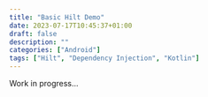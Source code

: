 ```yaml
---
title: "Basic Hilt Demo"
date: 2023-07-17T10:45:37+01:00
draft: false
description: ""
categories: ["Android"]
tags: ["Hilt", "Dependency Injection", "Kotlin"]
---
```



Work in progress...